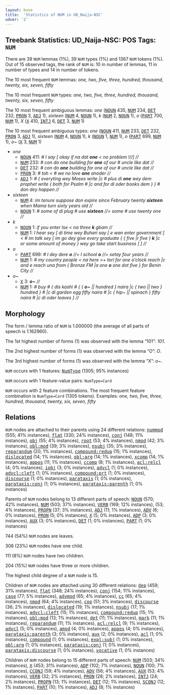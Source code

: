 ```yaml
---
layout: base
title:  'Statistics of NUM in UD_Naija-NSC'
udver: '2'
---
```


## Treebank Statistics: UD_Naija-NSC: POS Tags: `NUM`

There are 39 `NUM` lemmas (1%), 39 `NUM` types (1%) and 1367 `NUM` tokens (1%).
Out of 15 observed tags, the rank of `NUM` is: 10 in number of lemmas, 11 in number of types and 14 in number of tokens.

The 10 most frequent `NUM` lemmas: <em>one, two, five, three, hundred, thousand, twenty, six, seven, fifty</em>

The 10 most frequent `NUM` types:  <em>one, two, five, three, hundred, thousand, twenty, six, seven, fifty</em>

The 10 most frequent ambiguous lemmas: <em>one</em> (<tt><a href="pcm_nsc-pos-NOUN.html">NOUN</a></tt> 435, <tt><a href="pcm_nsc-pos-NUM.html">NUM</a></tt> 234, <tt><a href="pcm_nsc-pos-DET.html">DET</a></tt> 232, <tt><a href="pcm_nsc-pos-PRON.html">PRON</a></tt> 3, <tt><a href="pcm_nsc-pos-ADJ.html">ADJ</a></tt> 1), <em>sixteen</em> (<tt><a href="pcm_nsc-pos-NUM.html">NUM</a></tt> 4, <tt><a href="pcm_nsc-pos-NOUN.html">NOUN</a></tt> 1), <em>k</em> (<tt><a href="pcm_nsc-pos-NUM.html">NUM</a></tt> 2, <tt><a href="pcm_nsc-pos-NOUN.html">NOUN</a></tt> 1), <em>o</em> (<tt><a href="pcm_nsc-pos-PART.html">PART</a></tt> 700, <tt><a href="pcm_nsc-pos-NUM.html">NUM</a></tt> 1), <em>X</em> (<tt><a href="pcm_nsc-pos-X.html">X</a></tt> 410, <tt><a href="pcm_nsc-pos-INTJ.html">INTJ</a></tt> 6, <tt><a href="pcm_nsc-pos-DET.html">DET</a></tt> 3, <tt><a href="pcm_nsc-pos-NUM.html">NUM</a></tt> 1)

The 10 most frequent ambiguous types:  <em>one</em> (<tt><a href="pcm_nsc-pos-NOUN.html">NOUN</a></tt> 411, <tt><a href="pcm_nsc-pos-NUM.html">NUM</a></tt> 233, <tt><a href="pcm_nsc-pos-DET.html">DET</a></tt> 232, <tt><a href="pcm_nsc-pos-PRON.html">PRON</a></tt> 3, <tt><a href="pcm_nsc-pos-ADJ.html">ADJ</a></tt> 1), <em>sixteen</em> (<tt><a href="pcm_nsc-pos-NUM.html">NUM</a></tt> 4, <tt><a href="pcm_nsc-pos-NOUN.html">NOUN</a></tt> 1), <em>k</em> (<tt><a href="pcm_nsc-pos-NOUN.html">NOUN</a></tt> 1, <tt><a href="pcm_nsc-pos-NUM.html">NUM</a></tt> 1), <em>o</em> (<tt><a href="pcm_nsc-pos-PART.html">PART</a></tt> 699, <tt><a href="pcm_nsc-pos-NUM.html">NUM</a></tt> 1), <em>o~</em> (<tt><a href="pcm_nsc-pos-X.html">X</a></tt> 3, <tt><a href="pcm_nsc-pos-NUM.html">NUM</a></tt> 1)


* <em>one</em>
  * <tt><a href="pcm_nsc-pos-NOUN.html">NOUN</a></tt> 411: <em># I say [ okay if na dat <b>one</b> < no problem !//] //</em>
  * <tt><a href="pcm_nsc-pos-NUM.html">NUM</a></tt> 233: <em># con do one building for <b>one</b> of our # uncle like dat //</em>
  * <tt><a href="pcm_nsc-pos-DET.html">DET</a></tt> 232: <em># con do <b>one</b> building for one of our # uncle like dat //</em>
  * <tt><a href="pcm_nsc-pos-PRON.html">PRON</a></tt> 3: <em># toh < # we no love <b>one</b> anoder //</em>
  * <tt><a href="pcm_nsc-pos-ADJ.html">ADJ</a></tt> 1: <em># { everyting wey Moses write |c # plus di <b>one</b> wey dem prophet write { both for Psalm # |c and for di oder books dem } } # don dey happen //</em>
* <em>sixteen</em>
  * <tt><a href="pcm_nsc-pos-NUM.html">NUM</a></tt> 4: <em>im tenure suppose don expire since February twenty <b>sixteen</b> when Mama turn sixty years old //</em>
  * <tt><a href="pcm_nsc-pos-NOUN.html">NOUN</a></tt> 1: <em># some of di plug # use <b>sixteen</b> //= some # use twenty one //</em>
* <em>k</em>
  * <tt><a href="pcm_nsc-pos-NOUN.html">NOUN</a></tt> 1: <em>if you enter Ise < na three <b>k</b> gbam //</em>
  * <tt><a href="pcm_nsc-pos-NUM.html">NUM</a></tt> 1: <em>I hear sey [ di time wey Buhari say [ e wan enter government ] < # im talk sey [ im go dey give every graduate { { five |r five } <b>k</b> |c or some amount of money } wey go take start business ] ] //</em>
* <em>o</em>
  * <tt><a href="pcm_nsc-pos-PART.html">PART</a></tt> 699: <em># I dey dere <b>o</b> //= I school <b>o</b> //= setay four years //</em>
  * <tt><a href="pcm_nsc-pos-NUM.html">NUM</a></tt> 1: <em># my country people < na here >+ tori for one o'clock reach |c and e reach una from { Bronze FM |a one <b>o</b> one dot five } for Benin City //</em>
* <em>o~</em>
  * <tt><a href="pcm_nsc-pos-X.html">X</a></tt> 3: <em><b>o~</b> //</em>
  * <tt><a href="pcm_nsc-pos-NUM.html">NUM</a></tt> 1: <em># buy # { dis kashi # { { <b>o~</b> || hundred } naira |c { two || two } hundred } # |c di garden egg fifty naira # |c { hip~ || spinach } fifty naira # |c di oder leaves } //</em>

## Morphology

The form / lemma ratio of `NUM` is 1.000000 (the average of all parts of speech is 1.162960).

The 1st highest number of forms (1) was observed with the lemma “101”: <em>101</em>.

The 2nd highest number of forms (1) was observed with the lemma “O”: <em>O</em>.

The 3rd highest number of forms (1) was observed with the lemma “X”: <em>o~</em>.

`NUM` occurs with 1 features: <tt><a href="pcm_nsc-feat-NumType.html">NumType</a></tt> (1305; 95% instances)

`NUM` occurs with 1 feature-value pairs: `NumType=Card`

`NUM` occurs with 2 feature combinations.
The most frequent feature combination is `NumType=Card` (1305 tokens).
Examples: <em>one, two, five, three, hundred, thousand, twenty, six, seven, fifty</em>


## Relations

`NUM` nodes are attached to their parents using 24 different relations: <tt><a href="pcm_nsc-dep-nummod.html">nummod</a></tt> (555; 41% instances), <tt><a href="pcm_nsc-dep-flat.html">flat</a></tt> (330; 24% instances), <tt><a href="pcm_nsc-dep-conj.html">conj</a></tt> (148; 11% instances), <tt><a href="pcm_nsc-dep-obj.html">obj</a></tt> (55; 4% instances), <tt><a href="pcm_nsc-dep-root.html">root</a></tt> (53; 4% instances), <tt><a href="pcm_nsc-dep-nmod.html">nmod</a></tt> (42; 3% instances), <tt><a href="pcm_nsc-dep-obl-mod.html">obl:mod</a></tt> (39; 3% instances), <tt><a href="pcm_nsc-dep-nsubj.html">nsubj</a></tt> (35; 3% instances), <tt><a href="pcm_nsc-dep-reparandum.html">reparandum</a></tt> (20; 1% instances), <tt><a href="pcm_nsc-dep-compound-redup.html">compound:redup</a></tt> (15; 1% instances), <tt><a href="pcm_nsc-dep-dislocated.html">dislocated</a></tt> (14; 1% instances), <tt><a href="pcm_nsc-dep-obl-arg.html">obl:arg</a></tt> (14; 1% instances), <tt><a href="pcm_nsc-dep-xcomp.html">xcomp</a></tt> (14; 1% instances), <tt><a href="pcm_nsc-dep-appos.html">appos</a></tt> (11; 1% instances), <tt><a href="pcm_nsc-dep-ccomp.html">ccomp</a></tt> (8; 1% instances), <tt><a href="pcm_nsc-dep-acl-relcl.html">acl:relcl</a></tt> (4; 0% instances), <tt><a href="pcm_nsc-dep-iobj.html">iobj</a></tt> (3; 0% instances), <tt><a href="pcm_nsc-dep-advcl.html">advcl</a></tt> (1; 0% instances), <tt><a href="pcm_nsc-dep-advcl-cleft.html">advcl:cleft</a></tt> (1; 0% instances), <tt><a href="pcm_nsc-dep-compound-prt.html">compound:prt</a></tt> (1; 0% instances), <tt><a href="pcm_nsc-dep-discourse.html">discourse</a></tt> (1; 0% instances), <tt><a href="pcm_nsc-dep-parataxis.html">parataxis</a></tt> (1; 0% instances), <tt><a href="pcm_nsc-dep-parataxis-conj.html">parataxis:conj</a></tt> (1; 0% instances), <tt><a href="pcm_nsc-dep-parataxis-parenth.html">parataxis:parenth</a></tt> (1; 0% instances)

Parents of `NUM` nodes belong to 13 different parts of speech: <tt><a href="pcm_nsc-pos-NOUN.html">NOUN</a></tt> (570; 42% instances), <tt><a href="pcm_nsc-pos-NUM.html">NUM</a></tt> (503; 37% instances), <tt><a href="pcm_nsc-pos-VERB.html">VERB</a></tt> (169; 12% instances),  (53; 4% instances), <tt><a href="pcm_nsc-pos-PROPN.html">PROPN</a></tt> (37; 3% instances), <tt><a href="pcm_nsc-pos-ADJ.html">ADJ</a></tt> (11; 1% instances), <tt><a href="pcm_nsc-pos-ADV.html">ADV</a></tt> (6; 0% instances), <tt><a href="pcm_nsc-pos-PRON.html">PRON</a></tt> (5; 0% instances), <tt><a href="pcm_nsc-pos-X.html">X</a></tt> (5; 0% instances), <tt><a href="pcm_nsc-pos-ADP.html">ADP</a></tt> (3; 0% instances), <tt><a href="pcm_nsc-pos-AUX.html">AUX</a></tt> (3; 0% instances), <tt><a href="pcm_nsc-pos-DET.html">DET</a></tt> (1; 0% instances), <tt><a href="pcm_nsc-pos-PART.html">PART</a></tt> (1; 0% instances)

744 (54%) `NUM` nodes are leaves.

308 (23%) `NUM` nodes have one child.

111 (8%) `NUM` nodes have two children.

204 (15%) `NUM` nodes have three or more children.

The highest child degree of a `NUM` node is 15.

Children of `NUM` nodes are attached using 30 different relations: <tt><a href="pcm_nsc-dep-dep.html">dep</a></tt> (459; 31% instances), <tt><a href="pcm_nsc-dep-flat.html">flat</a></tt> (348; 24% instances), <tt><a href="pcm_nsc-dep-conj.html">conj</a></tt> (154; 11% instances), <tt><a href="pcm_nsc-dep-case.html">case</a></tt> (77; 5% instances), <tt><a href="pcm_nsc-dep-advmod.html">advmod</a></tt> (65; 4% instances), <tt><a href="pcm_nsc-dep-cc.html">cc</a></tt> (65; 4% instances), <tt><a href="pcm_nsc-dep-nmod.html">nmod</a></tt> (64; 4% instances), <tt><a href="pcm_nsc-dep-cop.html">cop</a></tt> (51; 3% instances), <tt><a href="pcm_nsc-dep-discourse.html">discourse</a></tt> (36; 2% instances), <tt><a href="pcm_nsc-dep-dislocated.html">dislocated</a></tt> (19; 1% instances), <tt><a href="pcm_nsc-dep-nsubj.html">nsubj</a></tt> (17; 1% instances), <tt><a href="pcm_nsc-dep-advcl-cleft.html">advcl:cleft</a></tt> (15; 1% instances), <tt><a href="pcm_nsc-dep-compound-redup.html">compound:redup</a></tt> (15; 1% instances), <tt><a href="pcm_nsc-dep-obl-mod.html">obl:mod</a></tt> (13; 1% instances), <tt><a href="pcm_nsc-dep-det.html">det</a></tt> (11; 1% instances), <tt><a href="pcm_nsc-dep-mark.html">mark</a></tt> (11; 1% instances), <tt><a href="pcm_nsc-dep-reparandum.html">reparandum</a></tt> (11; 1% instances), <tt><a href="pcm_nsc-dep-acl-relcl.html">acl:relcl</a></tt> (9; 1% instances), <tt><a href="pcm_nsc-dep-advcl.html">advcl</a></tt> (5; 0% instances), <tt><a href="pcm_nsc-dep-amod.html">amod</a></tt> (4; 0% instances), <tt><a href="pcm_nsc-dep-appos.html">appos</a></tt> (4; 0% instances), <tt><a href="pcm_nsc-dep-parataxis-parenth.html">parataxis:parenth</a></tt> (3; 0% instances), <tt><a href="pcm_nsc-dep-aux.html">aux</a></tt> (2; 0% instances), <tt><a href="pcm_nsc-dep-acl.html">acl</a></tt> (1; 0% instances), <tt><a href="pcm_nsc-dep-compound.html">compound</a></tt> (1; 0% instances), <tt><a href="pcm_nsc-dep-expl-subj.html">expl:subj</a></tt> (1; 0% instances), <tt><a href="pcm_nsc-dep-obl-arg.html">obl:arg</a></tt> (1; 0% instances), <tt><a href="pcm_nsc-dep-parataxis-conj.html">parataxis:conj</a></tt> (1; 0% instances), <tt><a href="pcm_nsc-dep-parataxis-discourse.html">parataxis:discourse</a></tt> (1; 0% instances), <tt><a href="pcm_nsc-dep-vocative.html">vocative</a></tt> (1; 0% instances)

Children of `NUM` nodes belong to 15 different parts of speech: <tt><a href="pcm_nsc-pos-NUM.html">NUM</a></tt> (503; 34% instances), <tt><a href="pcm_nsc-pos-X.html">X</a></tt> (453; 31% instances), <tt><a href="pcm_nsc-pos-ADP.html">ADP</a></tt> (102; 7% instances), <tt><a href="pcm_nsc-pos-NOUN.html">NOUN</a></tt> (100; 7% instances), <tt><a href="pcm_nsc-pos-CCONJ.html">CCONJ</a></tt> (59; 4% instances), <tt><a href="pcm_nsc-pos-ADV.html">ADV</a></tt> (56; 4% instances), <tt><a href="pcm_nsc-pos-AUX.html">AUX</a></tt> (53; 4% instances), <tt><a href="pcm_nsc-pos-VERB.html">VERB</a></tt> (32; 2% instances), <tt><a href="pcm_nsc-pos-PRON.html">PRON</a></tt> (28; 2% instances), <tt><a href="pcm_nsc-pos-INTJ.html">INTJ</a></tt> (24; 2% instances), <tt><a href="pcm_nsc-pos-PROPN.html">PROPN</a></tt> (13; 1% instances), <tt><a href="pcm_nsc-pos-DET.html">DET</a></tt> (12; 1% instances), <tt><a href="pcm_nsc-pos-SCONJ.html">SCONJ</a></tt> (12; 1% instances), <tt><a href="pcm_nsc-pos-PART.html">PART</a></tt> (10; 1% instances), <tt><a href="pcm_nsc-pos-ADJ.html">ADJ</a></tt> (8; 1% instances)

